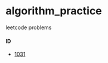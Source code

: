 # algorithm_practice
leetcode problems

#### ID
 - [1031](https://leetcode.com/problems/maximum-sum-of-two-non-overlapping-subarrays/)
